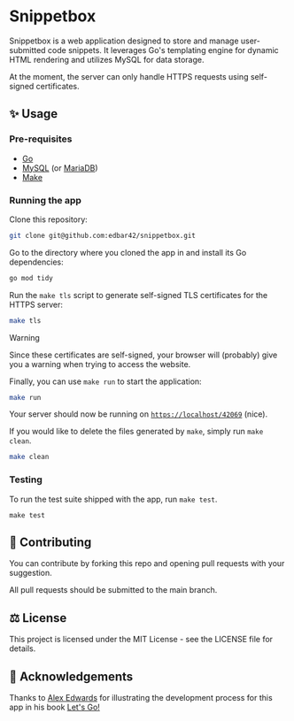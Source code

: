 # Snippetbox
Snippetbox is a web application designed to store and manage user-submitted code snippets. It leverages Go's templating engine for dynamic HTML rendering and utilizes MySQL for data storage. 

At the moment, the server can only handle HTTPS requests using self-signed certificates.

## ✨ Usage
### Pre-requisites
- [Go](https://go.dev/dl/) 
- [MySQL](https://dev.mysql.com/downloads/installer/) (or [MariaDB](https://mariadb.com/kb/en/where-to-download-mariadb/))
- [Make](https://www.gnu.org/software/make/)

### Running the app
Clone this repository:

```bash
git clone git@github.com:edbar42/snippetbox.git
```

Go to the directory where you cloned the app in and install its Go dependencies:

```bash
go mod tidy
```
Run the `make tls` script to generate self-signed TLS certificates for the HTTPS server:

```bash
make tls
```

> [!WARNING]
> Since these certificates are self-signed, your browser will (probably) give you a warning when trying to access the website.

Finally, you can use `make run` to start the application:

```bash
make run
```

Your server should now be running on [`https://localhost/42069`](https://localhost:42069/) (nice).

If you would like to delete the files generated by `make`, simply run `make clean`.

```bash
make clean
```

### Testing
To run the test suite shipped with the app, run `make test`.

```
make test
```

## 🤝 Contributing
You can contribute by forking this repo and opening pull requests with your suggestion. 

All pull requests should be submitted to the main branch.

## ⚖️ License
This project is licensed under the MIT License - see the LICENSE file for details.

## :pray: Acknowledgements
Thanks to [Alex Edwards](https://www.alexedwards.net/) for illustrating the development process for this app in his book [Let's Go!](https://lets-go.alexedwards.net/)
